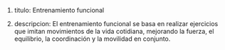 1. titulo:
Entrenamiento funcional

2. descripcion:
El entrenamiento funcional se basa en realizar ejercicios que imitan movimientos de la vida cotidiana, mejorando la fuerza, el equilibrio, la coordinación y la movilidad en conjunto.
